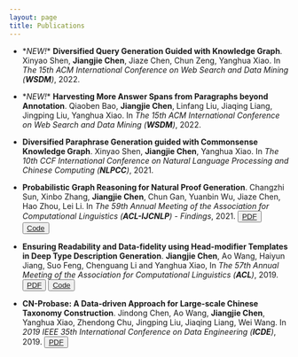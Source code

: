 ```yaml
---
layout: page
title: Publications
---
```


- \**NEW!*\* **Diversified Query Generation Guided with Knowledge Graph**.
Xinyao Shen, **Jiangjie Chen**, Jiaze Chen, Chun Zeng, Yanghua Xiao. 
In *The 15th ACM International Conference on Web Search and Data Mining (**WSDM**)*, 2022.


- \**NEW!*\* **Harvesting More Answer Spans from Paragraphs beyond Annotation**.
Qiaoben Bao, **Jiangjie Chen**, Linfang Liu, Jiaqing Liang, Jingping Liu, Yanghua Xiao.
In *The 15th ACM International Conference on Web Search and Data Mining (**WSDM**)*, 2022.


- **Diversified Paraphrase Generation guided with Commonsense Knowledge Graph**.
Xinyao Shen, **Jiangjie Chen**, Yanghua Xiao.
In *The 10th CCF International Conference on Natural Language Processing and Chinese Computing (**NLPCC**)*, 2021.


- **Probabilistic Graph Reasoning for Natural Proof Generation**.
Changzhi Sun, Xinbo Zhang, **Jiangjie Chen**, Chun Gan, Yuanbin Wu, Jiaze Chen, Hao Zhou, Lei Li. 
In *The 59th Annual Meeting of the Association for Computational Linguistics (**ACL-IJCNLP**) - Findings*, 2021.
<button type="button" class="button button1"><a class="conf" target="_blank" href="https://aclanthology.org/2021.findings-acl.277">PDF</a></button>
<button type="button" class="button button2"><a class="conf" target="_blank" href="https://github.com/changzhisun/PRobr/">Code</a></button>


- **Ensuring Readability and Data-fidelity using Head-modifier Templates in Deep Type Description Generation**.
**Jiangjie Chen**, Ao Wang, Haiyun Jiang, Suo Feng, Chenguang Li and Yanghua Xiao, 
In *The 57th Annual Meeting of the Association for Computational Linguistics (**ACL**)*, 2019.
<button type="button" class="button button1"><a class="conf" target="_blank" href="https://aclanthology.org/P19-1196">PDF</a></button>
<button type="button" class="button button2"><a class="conf" target="_blank" href="https://github.com/jiangjiechen/HedModTmplGen/">Code</a></button>


- **CN-Probase: A Data-driven Approach for Large-scale Chinese Taxonomy Construction**.
Jindong Chen, Ao Wang, **Jiangjie Chen**, Yanghua Xiao, Zhendong Chu, Jingping Liu, Jiaqing Liang, Wei Wang. 
In *2019 IEEE 35th International Conference on Data Engineering (**ICDE**)*, 2019.
<button type="button" class="button button1"><a class="conf" target="_blank" href="https://ieeexplore.ieee.org/abstract/document/8731362/">PDF</a></button>